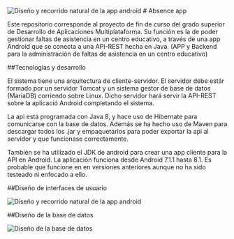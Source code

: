 
![Diseño y recorrido natural de la app android](https://drive.google.com/file/d/1HZczVFqD0xv7reO4PMGS3f-qcHMcaJWX/view?usp=sharing
 "Diseño y recorrido natural de la app android") # Absence app

Este repositorio corresponde al proyecto de fin de curso del grado superior de Desarrollo de Aplicaciones Multiplataforma. Su función es la de poder gestionar faltas de asistencia en un centro educativo, a través de una app Android que se conecta a una API-REST hecha en Java. (APP y Backend para la administración de faltas de asistencia en un centro educativo) 

##Tecnologías y desarrollo

El sistema tiene una arquitectura de cliente-servidor. El servidor debe estár formado por un servidor Tomcat y un sistema gestor de base de datos (MariaDB) corriendo sobre Linux. Dicho servidor hará servir la API-REST sobre la aplicació Android completando el sistema.

La api está programada con Java 8, y hace uso de Hibernate para comunicarse con la base de datos. Además se ha hecho uso de Maven para descargar todos los .jar y empaquetarlos para poder exportar la api al servidor y que funcionase correctamente.

También se ha utilizado el JDK de android para crear una app cliente para la API en Android. La aplicación funciona desde Android 7.1.1 hasta 8.1. Es probable que funcione en en versiones anteriores aunque no ha sido testeado ni enfocado a ello.

##Diseño de interfaces de usuario

![Diseño y recorrido natural de la app android](https://drive.google.com/open?id=1CccOrNHNJPciJck1Dk9-pkES-X0IFz6w
 "Diseño y recorrido natural de la app android")
 
##Diseño de la base de datos

![Diseño de la base de datos](https://drive.google.com/file/d/1LWiD4hUf21p-pyqm-VNZUClHS9GLVik3/view?usp=sharing
 "Diseño de la base de datos")
